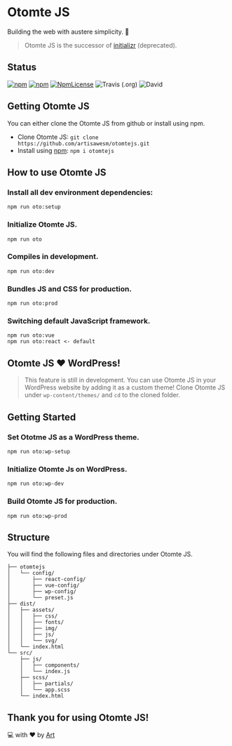 # Otomte JS

Building the web with austere simplicity. 🤖

> Otomte JS is the successor of [initializr](https://github.com/artisawesm/initializr) (deprecated).

## Status

[![npm](https://img.shields.io/npm/v/otomtejs.svg?style=flat-square)](https://www.npmjs.com/package/otomtejs) [![npm](https://img.shields.io/npm/dm/otomtejs.svg?style=flat-square)](https://npmcharts.com/compare/otomtejs) [![NpmLicense](https://img.shields.io/npm/l/otomtejs.svg?style=flat-square)](https://github.com/artisawesm/otomtejs/blob/master/LICENSE) ![Travis (.org)](https://img.shields.io/travis/artisawesm/otomtejs.svg?style=flat-square) ![David](https://img.shields.io/david/dev/artisawesm/otomtejs.svg?style=flat-square)

## Getting Otomte JS
You can either clone the Otomte JS from github or install using npm.
- Clone Otomte JS: `git clone https://github.com/artisawesm/otomtejs.git`
- Install using [npm](https://www.npmjs.com/): `npm i otomtejs`

## How to use Otomte JS

### Install all dev environment dependencies: 

``` 
npm run oto:setup  
```
### Initialize Otomte JS.
```
npm run oto
```
### Compiles in development.
```
npm run oto:dev
```
### Bundles JS and CSS for production.
```
npm run oto:prod
```
### Switching default JavaScript framework.
```
npm run oto:vue
npm run oto:react <- default
```

## Otomte JS ❤️ WordPress!
> This feature is still in development.
You can use Otomte JS in your WordPress website by adding it as a custom theme! Clone Otomte JS under `wp-content/themes/` and `cd` to the cloned folder.
 
## Getting Started
### Set Ototme JS as a WordPress theme.
```
npm run oto:wp-setup
```
### Initialize Otomte Js on WordPress.
```
npm run oto:wp-dev
```
### Build Otomte JS for production.
```
npm run oto:wp-prod
```

## Structure
You will find the following files and directories under Otomte JS.

```
├── otomtejs
│   └── config/
│       ├── react-config/
│       ├── vue-config/
│       ├── wp-config/
│       └── preset.js
├── dist/
│   ├── assets/
│   │   ├── css/
│   │   ├── fonts/
│   │   ├── img/
│   │   ├── js/
│   │   └── svg/
│   └── index.html
└── src/
    ├── js/
    │   ├── components/
    │   └── index.js
    ├── scss/
    │   ├── partials/
    │   └── app.scss
    └── index.html
```
## Thank you for using Otomte JS!

💻 with ❤️ by [Art](https://dev.to/artisawesm)
